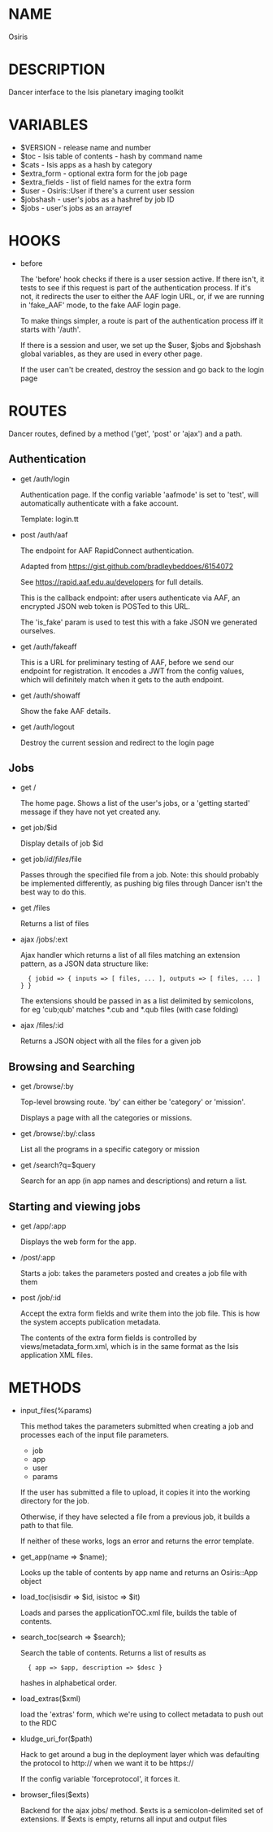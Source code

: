 # NAME

Osiris

# DESCRIPTION

Dancer interface to the Isis planetary imaging toolkit

# VARIABLES

- $VERSION - release name and number
- $toc - Isis table of contents - hash by command name
- $cats - Isis apps as a hash by category
- $extra\_form - optional extra form for the job page
- $extra\_fields - list of field names for the extra form
- $user - Osiris::User if there's a current user session
- $jobshash - user's jobs as a hashref by job ID
- $jobs - user's jobs as an arrayref

# HOOKS

- before

    The 'before' hook checks if there is a user session active.  If there
    isn't, it tests to see if this request is part of the authentication process.
    If it's not, it redirects the user to either the AAF login URL, or, if
    we are running in 'fake\_AAF' mode, to the fake AAF login page.

    To make things simpler, a route is part of the authentication process iff
    it starts with '/auth'.

    If there is a session and user, we set up the $user, $jobs and $jobshash
    global variables, as they are used in every other page.

    If the user can't be created, destroy the session and go back to the login page

# ROUTES

Dancer routes, defined by a method ('get', 'post' or 'ajax') and a path.

## Authentication

- get /auth/login

    Authentication page. If the config variable 'aafmode' is set to 'test',
    will automatically authenticate with a fake account.

    Template: login.tt

- post /auth/aaf

    The endpoint for AAF RapidConnect authentication. 

    Adapted from https://gist.github.com/bradleybeddoes/6154072

    See https://rapid.aaf.edu.au/developers for full details.

    This is the callback endpoint: after users authenticate via AAF, an
    encrypted JSON web token is POSTed to this URL.

    The 'is\_fake' param is used to test this with a fake JSON we generated
    ourselves.

- get /auth/fakeaff

    This is a URL for preliminary testing of AAF, before we send our
    endpoint for registration.  It encodes a JWT from the config values,
    which will definitely match when it gets to the auth endpoint.

- get /auth/showaff

    Show the fake AAF details.

- get /auth/logout

    Destroy the current session and redirect to the login page

## Jobs

- get /

    The home page.  Shows a list of the user's jobs, or a 'getting started'
    message if they have not yet created any.

- get job/$id

    Display details of job $id

- get job/$id/files/$file 

    Passes through the specified file from a job.  Note: this should probably
    be implemented differently, as pushing big files through Dancer isn't the
    best way to do this.

- get /files

    Returns a list of files

- ajax /jobs/:ext

    Ajax handler which returns a list of all files matching an extension
    pattern, as a JSON data structure like:

        { jobid => { inputs => [ files, ... ], outputs => [ files, ... ] } }

    The extensions should be passed in as a list delimited by semicolons,
    for eg 'cub;qub' matches \*.cub and \*.qub files (with case folding)

- ajax /files/:id

    Returns a JSON object with all the files for a given job

## Browsing and Searching

- get /browse/:by

    Top-level browsing route.  'by' can either be 'category' or 'mission'.

    Displays a page with all the categories or missions.

- get /browse/:by/:class

    List all the programs in a specific category or mission

- get /search?q=$query

    Search for an app (in app names and descriptions) and return a list.

## Starting and viewing jobs

- get /app/:app

    Displays the web form for the app.

- /post/:app

    Starts a job: takes the parameters posted and creates a job file with them

- post /job/:id

    Accept the extra form fields and write them into the job file.  This
    is how the system accepts publication metadata.

    The contents of the extra form fields is controlled by
    views/metadata\_form.xml, which is in the same format as the Isis
    application XML files.

# METHODS

- input\_files(%params)

    This method takes the parameters submitted when creating a job and processes
    each of the input file parameters.

    - job
    - app
    - user
    - params

    If the user has submitted a file to upload, it copies it into the working
    directory for the job.

    Otherwise, if they have selected a file from a previous job, it builds a
    path to that file.

    If neither of these works, logs an error and returns the error template.

- get\_app(name => $name);

    Looks up the table of contents by app name and returns an Osiris::App
    object

- load\_toc(isisdir => $id, isistoc => $it)

    Loads and parses the applicationTOC.xml file, builds the table of contents.

- search\_toc(search => $search);

    Search the table of contents.  Returns a list of results as
       

        { app => $app, description => $desc }

    hashes in alphabetical order.

- load\_extras($xml)

    load the 'extras' form, which we're using to collect metadata to push
    out to the RDC

- kludge\_uri\_for($path)

    Hack to get around a bug in the deployment layer which was defaulting
    the protocol to http:// when we want it to be https://

    If the config variable 'forceprotocol', it forces it.

- browser\_files($exts)

    Backend for the ajax jobs/ method.  $exts is a semicolon-delimited set
    of extensions.  If $exts is empty, returns all input and output files

